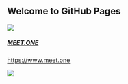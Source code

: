 ## Welcome to GitHub Pages
<a class="tp-custom" href="https://www.meet.one" target="_blank">
    <img class="tp-logo" src="https://tp-statics.tokenpocket.pro/logo/Meetone.png"/>
    <div class="tp-content">
        <h5>MEET.ONE</h5>
        <p>https://www.meet.one</p>
    </div>
</a>
<!-- # 从入门到精通 -->
<!-- TokenPocket &copy; 2019 -->

![](https://tp-statics.tokenpocket.pro/logo/header-bg.png)